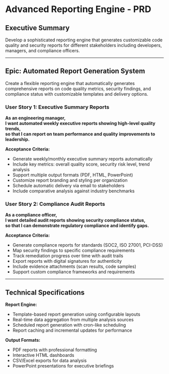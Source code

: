 # Advanced Reporting Engine - PRD

## Executive Summary
Develop a sophisticated reporting engine that generates customizable code quality and security reports for different stakeholders including developers, managers, and compliance officers.

---

## Epic: Automated Report Generation System

Create a flexible reporting engine that automatically generates comprehensive reports on code quality metrics, security findings, and compliance status with customizable templates and delivery options.

### User Story 1: Executive Summary Reports
**As an engineering manager,**  
**I want automated weekly executive reports showing high-level quality trends,**  
**so that I can report on team performance and quality improvements to leadership.**

**Acceptance Criteria:**
- Generate weekly/monthly executive summary reports automatically
- Include key metrics: overall quality score, security risk level, trend analysis
- Support multiple output formats (PDF, HTML, PowerPoint)
- Customize report branding and styling per organization
- Schedule automatic delivery via email to stakeholders
- Include comparative analysis against industry benchmarks

### User Story 2: Compliance Audit Reports
**As a compliance officer,**  
**I want detailed audit reports showing security compliance status,**  
**so that I can demonstrate regulatory compliance and identify gaps.**

**Acceptance Criteria:**
- Generate compliance reports for standards (SOC2, ISO 27001, PCI-DSS)
- Map security findings to specific compliance requirements
- Track remediation progress over time with audit trails
- Export reports with digital signatures for authenticity
- Include evidence attachments (scan results, code samples)
- Support custom compliance frameworks and requirements

---

## Technical Specifications

**Report Engine:**
- Template-based report generation using configurable layouts
- Real-time data aggregation from multiple analysis sources
- Scheduled report generation with cron-like scheduling
- Report caching and incremental updates for performance

**Output Formats:**
- PDF reports with professional formatting
- Interactive HTML dashboards
- CSV/Excel exports for data analysis
- PowerPoint presentations for executive briefings